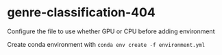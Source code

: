 # genre-classification-404

Configure the file to use whether GPU or CPU before adding environment

Create conda environment with
`conda env create -f environment.yml`